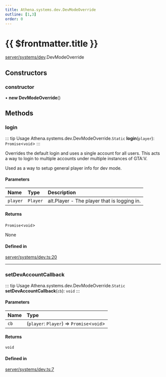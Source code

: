 ```yaml
---
title: Athena.systems.dev.DevModeOverride
outline: [1,3]
order: 0
---
```


# {{ $frontmatter.title }}


[server/systems/dev](../modules/server_systems_dev.md).DevModeOverride

## Constructors

### constructor

• **new DevModeOverride**()

## Methods

### login

::: tip Usage
Athena.systems.dev.DevModeOverride.`Static` **login**(`player`): `Promise`<`void`\>
:::

Overrides the default login and uses a single account for all users.
This acts a way to login to multiple accounts under multiple instances of GTA:V.

Used as a way to setup general player info for dev mode.

#### Parameters

| Name | Type | Description |
| :------ | :------ | :------ |
| `player` | `Player` | alt.Player - The player that is logging in. |

#### Returns

`Promise`<`void`\>

None

#### Defined in

[server/systems/dev.ts:20](https://github.com/Stuyk/altv-athena/blob/bde990b/src/core/server/systems/dev.ts#L20)

___

### setDevAccountCallback

::: tip Usage
Athena.systems.dev.DevModeOverride.`Static` **setDevAccountCallback**(`cb`): `void`
:::

#### Parameters

| Name | Type |
| :------ | :------ |
| `cb` | (`player`: `Player`) => `Promise`<`void`\> |

#### Returns

`void`

#### Defined in

[server/systems/dev.ts:7](https://github.com/Stuyk/altv-athena/blob/bde990b/src/core/server/systems/dev.ts#L7)
